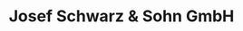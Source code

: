 ---
title: "Josef Schwarz & Sohn GmbH"
url: /edling/josef-schwarz-und-sohn-gmbh/
shop: Baustoffe
---